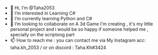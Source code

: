 - 👋 Hi, I’m @Taha2053
- 👀 I’m interested in Learning C#
- 🌱 I’m currently learning Python and C#
- 💞️ I’m looking to collaborate on A 3d Game I'm creating , it's my little personal project and i would be so happy if someone helped me , specially on the scriptong part
- 📫 How to reach me : you can contact me via My Instagram acc: taha.kh_2053  / or on discord : Taha.Kh#3424

